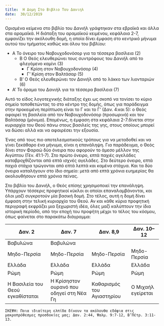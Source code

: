 ```yaml
---
title:  Η Δομη Στο Βιβλιο Του Δανιηλ
date:  30/12/2019
---
```


Ορισμένα κείμενα στο βιβλίο του Δανιήλ γράφτηκαν στα εβραϊκά και άλλα στα αραμαϊκά.  Η διάταξη του αραμαϊκού κειμένου, κεφάλαια 2-7, εμφανίζει την ακόλουθη δομή, η οποία δίνει έμφαση στο κεντρικό μήνυμα αυτού του τμήματος καθώς και όλου του βιβλίου:

- Α  Το όνειρο του Ναβουχοδονόσορ για τα τέσσερα βασίλεια (2)
    - Β  Ο Θεός ελευθερώνει τους συντρόφους του Δανιήλ από το φλεγόμενο καμίνι (3)
        - Γ  Κρίση στον Ναβουχοδονόσορ (4)
        - Γ’ Κρίση στον Βαλτάσαρ (5)
    - Β’ Ο Θεός ελευθερώνει τον Δανιήλ από το λάκκο των λιονταριών (6)
- Α’ Το όραμα του Δανιήλ για τα τέσσερα βασίλεια (7)

Αυτό το είδος λογοτεχνικής διάταξης έχει ως σκοπό να τονίσει το κύριο σημείο τοποθετώντας το στο κέντρο της δομής, όπως για παράδειγμα στην προκειμένη περίπτωση είναι το Γ και το Γ’ (Δαν. 4:και 5): ο Θεός αφαιρεί τη βασιλεία από τον Ναβουχοδονόσορ (προσωρινά) και τον Βαλτάσαρ (μόνιμα). Επομένως, η έμφαση στα κεφάλαια 2-7:δίνεται στην κυριαρχία του Θεού πάνω στους βασιλείς της γης, στους οποίους μπορεί να δώσει αλλά και να αφαιρέσει την εξουσία.

Ένας από τους πιο αποτελεσματικούς τρόπους για να μεταδοθεί και να γίνει ξεκάθαρο ένα μήνυμα, είναι η επανάληψη. Για παράδειγμα, ο Θεός δίνει στον Φαραώ δύο όνειρα που αφορούν το άμεσο μέλλον της Αιγύπτου (Γέν. 41:1-7). Στο πρώτο όνειρο, επτά παχιές αγελάδες καταβροχθίζονται από επτά ισχνές αγελάδες. Στο δεύτερο όνειρο, επτά παχιά στάχια τρώγονται από επτά λεπτά και καμένα στάχυα. Και τα δύο όνειρα καταλήγουν στο ίδιο σημείο: μετά από επτά χρόνια ευημερίας θα ακολουθήσουν επτά χρόνια πείνας.

Στο βιβλίο του Δανιήλ, ο Θεός επίσης χρησιμοποιεί την επανάληψη. Υπάρχουν τέσσερις προφητικοί κύκλοι οι οποίοι επαναλαμβάνονται, και όλοι μαζί συγκροτούν μία βασική δομή. Στο τέλος, αυτή η δομή δίνει έμφαση στην τελική κυριαρχία του Θεού. Αν και κάθε κύρια προφητική περιγραφή εκφράζει μια ξεχωριστή ιδέα, όλες μαζί καλύπτουν την ίδια ιστορική περίοδο, από την εποχή του προφήτη μέχρι το τέλος του κόσμου, όπως φαίνεται στο παρακάτω διάγραμμα:

|Δαν. 2|Δαν. 7|Δαν. 8,9|Δαν. 10–12|
|---|---|---|---|
|Βαβυλώνα|Βαβυλώνα|||
|Μηδο-Περσία|Μηδο-Περσία|Μηδο-Περσία|Μηδο-Περσία|
|Ελλάδα|Ελλάδα|Ελλάδα|Ελλάδα|
|Ρώμη|Ρώμη|Ρώμη|Ρώμη|
|Η Βασιλεία του Θεού εγκαθίσταται|Η Κρίσηστον ουρανό που οδηγεί στη Νέα Γη|Καθαρισμός του Αγιαστηρίου|Ο Μιχαήλ εγείρεται|

`ΣΚΕΨΗ: Ποια ιδιαίτερη ελπίδα δίνουν τα ακόλουθα εδάφια στις μακροπρόθεσμες προσδοκίες μας; Δαν. 2:44, Ψαλμ. 9:7-12, Β’Πέτρ. 3:11-13.`
